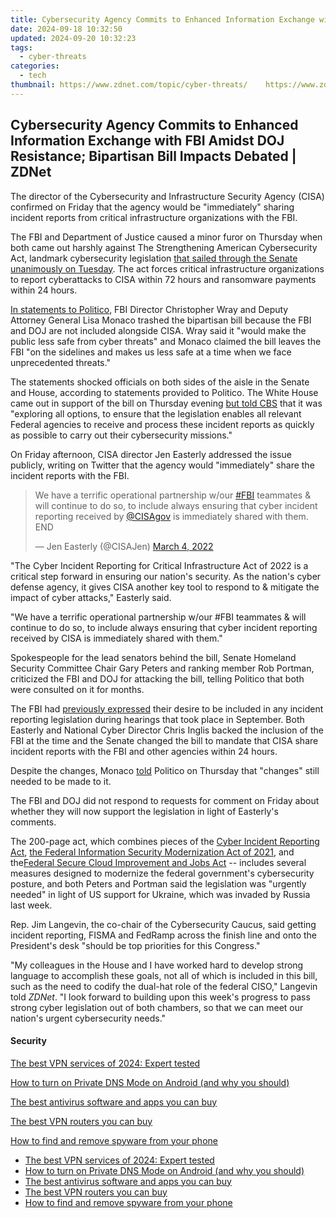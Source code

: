 ```yaml
---
title: Cybersecurity Agency Commits to Enhanced Information Exchange with FBI Amidst DOJ Resistance; Bipartisan Bill Impacts Debated | ZDNet
date: 2024-09-18 10:32:50
updated: 2024-09-20 10:32:23
tags:
  - cyber-threats
categories:
  - tech
thumbnail: https://www.zdnet.com/topic/cyber-threats/    https://www.zdnet.com/a/img/resize/956f0930a4f1f58fa7c59ab085358c030fa29408/2015/11/17/af9a94ab-6d4c-4700-85b6-b3779b70645e/justice-hero.jpg?width=170&height=96&fit=crop&auto=webp
---
```


## Cybersecurity Agency Commits to Enhanced Information Exchange with FBI Amidst DOJ Resistance; Bipartisan Bill Impacts Debated | ZDNet

The director of the Cybersecurity and Infrastructure Security Agency (CISA) confirmed on Friday that the agency would be "immediately" sharing incident reports from critical infrastructure organizations with the FBI.

The FBI and Department of Justice caused a minor furor on Thursday when both came out harshly against The Strengthening American Cybersecurity Act, landmark cybersecurity legislation [that sailed through the Senate unanimously on Tuesday](https://www.zdnet.com/article/senate-passes-cybersecurity-act-forcing-critical-infrastructure-orgs-to-report-cyberattacks-ransom-payments/). The act forces critical infrastructure organizations to report cyberattacks to CISA within 72 hours and ransomware payments within 24 hours. 

[In statements to Politico](https://www.politico.com/news/2022/03/02/doj-hack-reporting-bill-fbi-less-safe-00013420), FBI Director Christopher Wray and Deputy Attorney General Lisa Monaco trashed the bipartisan bill because the FBI and DOJ are not included alongside CISA. Wray said it "would make the public less safe from cyber threats" and Monaco claimed the bill leaves the FBI "on the sidelines and makes us less safe at a time when we face unprecedented threats."

The statements shocked officials on both sides of the aisle in the Senate and House, according to statements provided to Politico. The White House came out in support of the bill on Thursday evening [but told CBS](https://www.cbsnews.com/news/cyber-reporting-bill-cisa-white-house-support/?ftag=CNM-00-10aab8d&linkId=154884347) that it was "exploring all options, to ensure that the legislation enables all relevant Federal agencies to receive and process these incident reports as quickly as possible to carry out their cybersecurity missions."

On Friday afternoon, CISA director Jen Easterly addressed the issue publicly, writing on Twitter that the agency would "immediately" share the incident reports with the FBI.

> We have a terrific operational partnership w/our [#FBI](https://twitter.com/hashtag/FBI?src=hash&ref%5Fsrc=twsrc^tfw) teammates & will continue to do so, to include always ensuring that cyber incident reporting received by [@CISAgov](https://twitter.com/CISAgov?ref%5Fsrc=twsrc^tfw) is immediately shared with them. END
> 
> — Jen Easterly (@CISAJen) [March 4, 2022](https://twitter.com/CISAJen/status/1499805121437487108?ref%5Fsrc=twsrc^tfw)

"The Cyber Incident Reporting for Critical Infrastructure Act of 2022 is a critical step forward in ensuring our nation's security. As the nation's cyber defense agency, it gives CISA another key tool to respond to & mitigate the impact of cyber attacks," Easterly said. 

"We have a terrific operational partnership w/our #FBI teammates & will continue to do so, to include always ensuring that cyber incident reporting received by CISA is immediately shared with them."

Spokespeople for the lead senators behind the bill, Senate Homeland Security Committee Chair Gary Peters and ranking member Rob Portman, criticized the FBI and DOJ for attacking the bill, telling Politico that both were consulted on it for months. 

The FBI had [previously expressed](https://www.politico.com/news/2021/11/16/fbi-cyberattack-reporting-bill-522699) their desire to be included in any incident reporting legislation during hearings that took place in September. Both Easterly and National Cyber Director Chris Inglis backed the inclusion of the FBI at the time and the Senate changed the bill to mandate that CISA share incident reports with the FBI and other agencies within 24 hours. 

Despite the changes, Monaco [told](https://twitter.com/ericgeller/status/1499193703210045442) Politico on Thursday that "changes" still needed to be made to it. 

The FBI and DOJ did not respond to requests for comment on Friday about whether they will now support the legislation in light of Easterly's comments. 

The 200-page act, which combines pieces of the [Cyber Incident Reporting Act](https://www.hsgac.senate.gov/media/majority-media/peters-and-portman-introduce-bipartisan-legislation-requiring-critical-infrastructure-entities-to-report-cyber-attacks), [the Federal Information Security Modernization Act of 2021](https://www.hsgac.senate.gov/media/majority-media/peters-and-portman-release-bipartisan-legislation-to-bolster-federal-cybersecurity-), and the[Federal Secure Cloud Improvement and Jobs Act](https://www.hsgac.senate.gov/media/majority-media/peters-hawley-hassan-and-daines-introduce-bipartisan-bill-to-ensure-federal-agencies-can-quickly-and-securely-adopt-cloud-technology) \-- includes several measures designed to modernize the federal government's cybersecurity posture, and both Peters and Portman said the legislation was "urgently needed" in light of US support for Ukraine, which was invaded by Russia last week. 

Rep. Jim Langevin, the co-chair of the Cybersecurity Caucus, said getting incident reporting, FISMA and FedRamp across the finish line and onto the President's desk "should be top priorities for this Congress."

"My colleagues in the House and I have worked hard to develop strong language to accomplish these goals, not all of which is included in this bill, such as the need to codify the dual-hat role of the federal CISO," Langevin told _ZDNet_. "I look forward to building upon this week's progress to pass strong cyber legislation out of both chambers, so that we can meet our nation's urgent cybersecurity needs."

#### Security

[The best VPN services of 2024: Expert tested](https://www.zdnet.com/article/best-vpn/ "The best VPN services of 2024: Expert tested")

[How to turn on Private DNS Mode on Android (and why you should)](https://www.zdnet.com/article/how-to-turn-on-private-dns-mode-on-android-and-why-you-should/ "How to turn on Private DNS Mode on Android (and why you should)")

[The best antivirus software and apps you can buy](https://www.zdnet.com/article/best-antivirus/ "The best antivirus software and apps you can buy")

[The best VPN routers you can buy](https://www.zdnet.com/article/best-vpn-router/ "The best VPN routers you can buy")

[How to find and remove spyware from your phone](https://www.zdnet.com/article/how-to-find-and-remove-spyware-from-your-phone/ "How to find and remove spyware from your phone")

* [The best VPN services of 2024: Expert tested](https://www.zdnet.com/article/best-vpn/ "The best VPN services of 2024: Expert tested")
* [How to turn on Private DNS Mode on Android (and why you should)](https://www.zdnet.com/article/how-to-turn-on-private-dns-mode-on-android-and-why-you-should/ "How to turn on Private DNS Mode on Android (and why you should)")
* [The best antivirus software and apps you can buy](https://www.zdnet.com/article/best-antivirus/ "The best antivirus software and apps you can buy")
* [The best VPN routers you can buy](https://www.zdnet.com/article/best-vpn-router/ "The best VPN routers you can buy")
* [How to find and remove spyware from your phone](https://www.zdnet.com/article/how-to-find-and-remove-spyware-from-your-phone/ "How to find and remove spyware from your phone")

<ins class="adsbygoogle"
     style="display:block"
     data-ad-format="autorelaxed"
     data-ad-client="ca-pub-7571918770474297"
     data-ad-slot="1223367746"></ins>



<ins class="adsbygoogle"
     style="display:block"
     data-ad-client="ca-pub-7571918770474297"
     data-ad-slot="8358498916"
     data-ad-format="auto"
     data-full-width-responsive="true"></ins>
